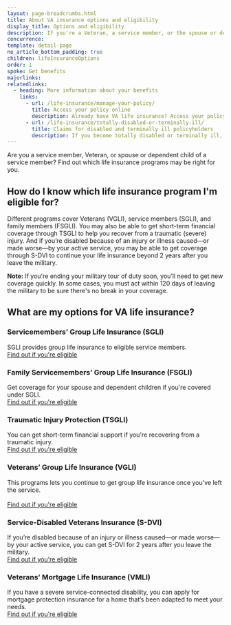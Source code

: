 ```yaml
---
layout: page-breadcrumbs.html
title: About VA insurance options and eligibility
display_title: Options and eligibility
description: If you're a Veteran, a service member, or the spouse or dependent child of a service member, find out which VA life insurance program may be right for you. If you're ending your active-duty service, in some cases you must act within 120 days of leaving the military to ensure no lapse in coverage.
concurrence:
template: detail-page
no_article_bottom_padding: true
children: lifeInsuranceOptions
order: 1
spoke: Get benefits
majorlinks:
relatedlinks:
  - heading: More information about your benefits
    links:
      - url: /life-insurance/manage-your-policy/
        title: Access your policy online
        description: Already have VA life insurance? Access your policy online.
      - url: /life-insurance/totally-disabled-or-terminally-ill/
        title: Claims for disabled and terminally ill policyholders
        description: If you become totally disabled or terminally ill, find out if you can get certain benefits.
---
```


<div class="va-introtext">

Are you a service member, Veteran, or spouse or dependent child of a service member? Find out which life insurance programs may be right for you. <br>

</div>

## How do I know which life insurance program I'm eligible for?

Different programs cover Veterans (VGLI), service members (SGLI), and family members (FSGLI). You may also be able to get short-term financial coverage through TSGLI to help you recover from a traumatic (severe) injury. And if you’re disabled because of an injury or illness caused—or made worse—by your active service, you may be able to get coverage through S-DVI to continue your life insurance beyond 2 years after you leave the military.

**Note:** If you're ending your military tour of duty soon, you’ll need to get new coverage quickly. In some cases, you must act within 120 days of leaving the military to be sure there's no break in your coverage.

## What are my options for VA life insurance? 

### Servicemembers’ Group Life Insurance (SGLI)
SGLI provides group life insurance to eligible service members. <br> 
[Find out if you're eligible](/life-insurance/options-eligibility/sgli/)

### Family Servicemembers’ Group Life Insurance (FSGLI)
Get coverage for your spouse and dependent children if you're covered under SGLI. <br>
[Find out if you're eligible](/life-insurance/options-eligibility/fsgli/)

### Traumatic Injury Protection (TSGLI)
You can get short-term financial support if you're recovering from a traumatic injury. <br>
[Find out if you're eligible](/life-insurance/options-eligibility/tsgli/)

### Veterans’ Group Life Insurance (VGLI)
This programs lets you continue to get group life insurance once you've left the service. <br>  
[Find out if you're eligible](/life-insurance/options-eligibility/vgli/)

### Service-Disabled Veterans Insurance (S-DVI)
If you’re disabled because of an injury or illness caused—or made worse—by your active service, you can get S-DVI for 2 years after you leave the military. <br>
[Find out if you're eligible](/life-insurance/options-eligibility/s-dvi/)

### Veterans’ Mortgage Life Insurance (VMLI)
If you have a severe service-connected disability, you can apply for mortgage protection insurance for a home that’s been adapted to meet your needs. <br>
[Find out if you're eligible](/life-insurance/options-eligibility/vmli/)

